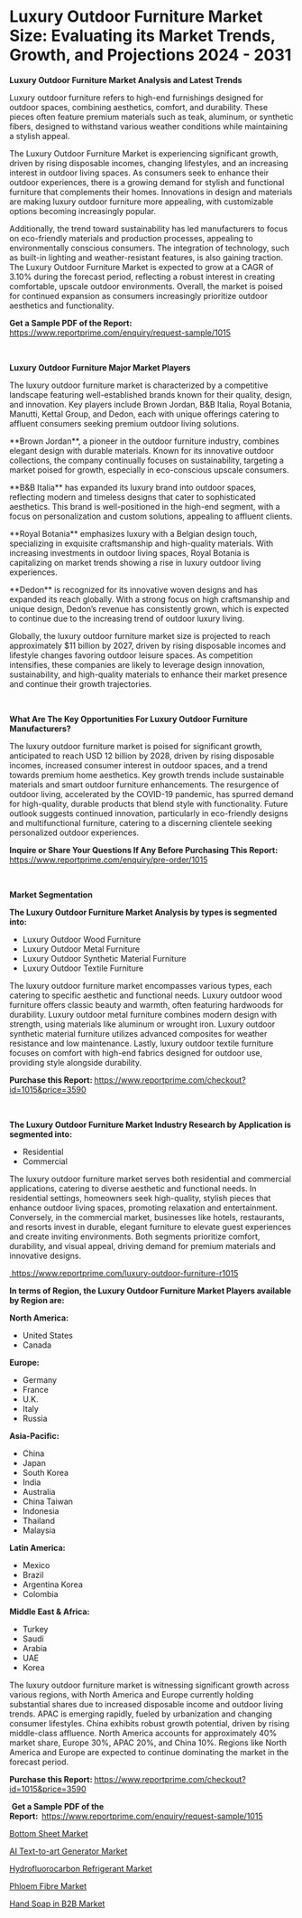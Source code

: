 <p><h1>Luxury Outdoor Furniture Market Size: Evaluating its Market Trends, Growth, and Projections 2024 - 2031</h1></p><p><strong>Luxury Outdoor Furniture Market Analysis and Latest Trends</strong></p>
<p><p>Luxury outdoor furniture refers to high-end furnishings designed for outdoor spaces, combining aesthetics, comfort, and durability. These pieces often feature premium materials such as teak, aluminum, or synthetic fibers, designed to withstand various weather conditions while maintaining a stylish appeal. </p><p>The Luxury Outdoor Furniture Market is experiencing significant growth, driven by rising disposable incomes, changing lifestyles, and an increasing interest in outdoor living spaces. As consumers seek to enhance their outdoor experiences, there is a growing demand for stylish and functional furniture that complements their homes. Innovations in design and materials are making luxury outdoor furniture more appealing, with customizable options becoming increasingly popular. </p><p>Additionally, the trend toward sustainability has led manufacturers to focus on eco-friendly materials and production processes, appealing to environmentally conscious consumers. The integration of technology, such as built-in lighting and weather-resistant features, is also gaining traction. The Luxury Outdoor Furniture Market is expected to grow at a CAGR of 3.10% during the forecast period, reflecting a robust interest in creating comfortable, upscale outdoor environments. Overall, the market is poised for continued expansion as consumers increasingly prioritize outdoor aesthetics and functionality.</p></p>
<p><strong>Get a Sample PDF of the Report:&nbsp;</strong> <a href="https://www.reportprime.com/enquiry/request-sample/1015">https://www.reportprime.com/enquiry/request-sample/1015</a></p>
<p>&nbsp;</p>
<p><strong>Luxury Outdoor Furniture Major Market Players</strong></p>
<p><p>The luxury outdoor furniture market is characterized by a competitive landscape featuring well-established brands known for their quality, design, and innovation. Key players include Brown Jordan, B&B Italia, Royal Botania, Manutti, Kettal Group, and Dedon, each with unique offerings catering to affluent consumers seeking premium outdoor living solutions.</p><p>**Brown Jordan**, a pioneer in the outdoor furniture industry, combines elegant design with durable materials. Known for its innovative outdoor collections, the company continually focuses on sustainability, targeting a market poised for growth, especially in eco-conscious upscale consumers. </p><p>**B&B Italia** has expanded its luxury brand into outdoor spaces, reflecting modern and timeless designs that cater to sophisticated aesthetics. This brand is well-positioned in the high-end segment, with a focus on personalization and custom solutions, appealing to affluent clients.</p><p>**Royal Botania** emphasizes luxury with a Belgian design touch, specializing in exquisite craftsmanship and high-quality materials. With increasing investments in outdoor living spaces, Royal Botania is capitalizing on market trends showing a rise in luxury outdoor living experiences.</p><p>**Dedon** is recognized for its innovative woven designs and has expanded its reach globally. With a strong focus on high craftsmanship and unique design, Dedon’s revenue has consistently grown, which is expected to continue due to the increasing trend of outdoor luxury living.</p><p>Globally, the luxury outdoor furniture market size is projected to reach approximately $11 billion by 2027, driven by rising disposable incomes and lifestyle changes favoring outdoor leisure spaces. As competition intensifies, these companies are likely to leverage design innovation, sustainability, and high-quality materials to enhance their market presence and continue their growth trajectories.</p></p>
<p>&nbsp;</p>
<p><strong>What Are The Key Opportunities For Luxury Outdoor Furniture Manufacturers?</strong></p>
<p><p>The luxury outdoor furniture market is poised for significant growth, anticipated to reach USD 12 billion by 2028, driven by rising disposable incomes, increased consumer interest in outdoor spaces, and a trend towards premium home aesthetics. Key growth trends include sustainable materials and smart outdoor furniture enhancements. The resurgence of outdoor living, accelerated by the COVID-19 pandemic, has spurred demand for high-quality, durable products that blend style with functionality. Future outlook suggests continued innovation, particularly in eco-friendly designs and multifunctional furniture, catering to a discerning clientele seeking personalized outdoor experiences.</p></p>
<p><strong>Inquire or Share Your Questions If Any Before Purchasing This Report:</strong> <a href="https://www.reportprime.com/enquiry/pre-order/1015">https://www.reportprime.com/enquiry/pre-order/1015</a></p>
<p>&nbsp;</p>
<p><strong>Market Segmentation</strong></p>
<p><strong>The Luxury Outdoor Furniture Market Analysis by types is segmented into:</strong></p>
<p><ul><li>Luxury Outdoor Wood Furniture</li><li>Luxury Outdoor Metal Furniture</li><li>Luxury Outdoor Synthetic Material Furniture</li><li>Luxury Outdoor Textile Furniture</li></ul></p>
<p><p>The luxury outdoor furniture market encompasses various types, each catering to specific aesthetic and functional needs. Luxury outdoor wood furniture offers classic beauty and warmth, often featuring hardwoods for durability. Luxury outdoor metal furniture combines modern design with strength, using materials like aluminum or wrought iron. Luxury outdoor synthetic material furniture utilizes advanced composites for weather resistance and low maintenance. Lastly, luxury outdoor textile furniture focuses on comfort with high-end fabrics designed for outdoor use, providing style alongside durability.</p></p>
<p><strong>Purchase this Report:&nbsp;</strong><a href="https://www.reportprime.com/checkout?id=1015&price=3590">https://www.reportprime.com/checkout?id=1015&price=3590</a></p>
<p>&nbsp;</p>
<p><strong>The Luxury Outdoor Furniture Market Industry Research by Application is segmented into:</strong></p>
<p><ul><li>Residential</li><li>Commercial</li></ul></p>
<p><p>The luxury outdoor furniture market serves both residential and commercial applications, catering to diverse aesthetic and functional needs. In residential settings, homeowners seek high-quality, stylish pieces that enhance outdoor living spaces, promoting relaxation and entertainment. Conversely, in the commercial market, businesses like hotels, restaurants, and resorts invest in durable, elegant furniture to elevate guest experiences and create inviting environments. Both segments prioritize comfort, durability, and visual appeal, driving demand for premium materials and innovative designs.</p></p>
<p><a href="https://www.reportprime.com/luxury-outdoor-furniture-r1015">&nbsp;https://www.reportprime.com/luxury-outdoor-furniture-r1015</a></p>
<p><strong>In terms of Region, the Luxury Outdoor Furniture Market Players available by Region are:</strong></p>
<p>
    <p> <strong> North America: </strong>
        <ul>
            <li>United States</li>
            <li>Canada</li>
        </ul>
        </p> 
    <p> <strong> Europe: </strong>
        <ul>
            <li>Germany</li>
            <li>France</li>
            <li>U.K.</li>
            <li>Italy</li>
            <li>Russia</li>
        </ul>
        </p> 
    <p> <strong> Asia-Pacific: </strong>
        <ul>
            <li>China</li>
            <li>Japan</li>
            <li>South Korea</li>
            <li>India</li>
            <li>Australia</li>
            <li>China Taiwan</li>
            <li>Indonesia</li>
            <li>Thailand</li>
            <li>Malaysia</li>
        </ul>
        </p> 
    <p> <strong> Latin America: </strong>
        <ul>
            <li>Mexico</li>
            <li>Brazil</li>
            <li>Argentina Korea</li>
            <li>Colombia</li>
        </ul>
        </p> 
    <p> <strong> Middle East & Africa: </strong>
        <ul>
            <li>Turkey</li>
            <li>Saudi</li>
            <li>Arabia</li>
            <li>UAE</li>
            <li>Korea</li>
        </ul>
    </p>
    </p>
<p><p>The luxury outdoor furniture market is witnessing significant growth across various regions, with North America and Europe currently holding substantial shares due to increased disposable income and outdoor living trends. APAC is emerging rapidly, fueled by urbanization and changing consumer lifestyles. China exhibits robust growth potential, driven by rising middle-class affluence. North America accounts for approximately 40% market share, Europe 30%, APAC 20%, and China 10%. Regions like North America and Europe are expected to continue dominating the market in the forecast period.</p></p>
<p><strong>Purchase this Report: </strong><a href="https://www.reportprime.com/checkout?id=1015&price=3590">https://www.reportprime.com/checkout?id=1015&price=3590</a></p>
<p>&nbsp;<strong>Get a Sample PDF of the Report:&nbsp;&nbsp;</strong><a href="https://www.reportprime.com/enquiry/request-sample/1015">https://www.reportprime.com/enquiry/request-sample/1015</a></p>
<p><strong></strong></p>
<p><p><a href="https://medium.com/@gc37tmozie/bottom-sheet-market-industry-landscape-growth-trajectories-and-global-markets-a96607b02b2a">Bottom Sheet Market</a></p><p><a href="https://medium.com/@gc37tmozie/ai-text-to-art-generator-industry-forecast-market-shifts-and-strategic-imperatives-2024-2031-e317b0f2d6c1">AI Text-to-art Generator Market</a></p><p><a href="https://www.linkedin.com/pulse/what-factors-influence-hydrofluorocarbon-refrigerant-market-coming-1pdne?trackingId=uBh%2BpEyxS%2F%2BFpcTabNF%2B9w%3D%3D">Hydrofluorocarbon Refrigerant Market</a></p><p><a href="https://www.linkedin.com/pulse/global-phloem-fibre-market-trends-insights-growth-opportunities-ht21e?trackingId=o49RBHPHTIKxFIUwa3vrbA%3D%3D">Phloem Fibre Market</a></p><p><a href="https://github.com/globismark/Market-Research-Report-List-5/blob/main/hand-soap-in-b2b-market.md">Hand Soap in B2B Market</a></p></p>
